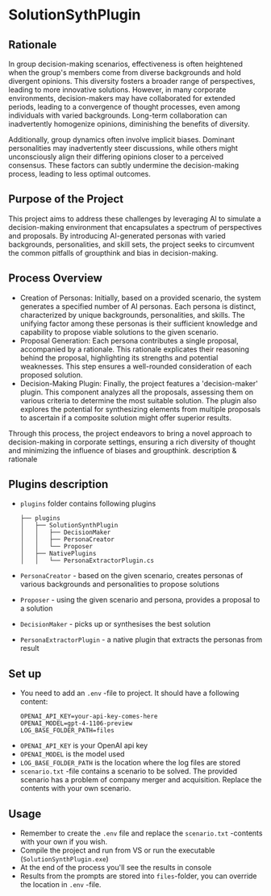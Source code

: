 ﻿# SolutionSythPlugin

## Rationale
In group decision-making scenarios, effectiveness is often heightened when the group's members come from diverse backgrounds and hold divergent opinions. This diversity fosters a broader range of perspectives, leading to more innovative solutions. However, in many corporate environments, decision-makers may have collaborated for extended periods, leading to a convergence of thought processes, even among individuals with varied backgrounds. Long-term collaboration can inadvertently homogenize opinions, diminishing the benefits of diversity.

Additionally, group dynamics often involve implicit biases. Dominant personalities may inadvertently steer discussions, while others might unconsciously align their differing opinions closer to a perceived consensus. These factors can subtly undermine the decision-making process, leading to less optimal outcomes.

## Purpose of the Project
This project aims to address these challenges by leveraging AI to simulate a decision-making environment that encapsulates a spectrum of perspectives and proposals. By introducing AI-generated personas with varied backgrounds, personalities, and skill sets, the project seeks to circumvent the common pitfalls of groupthink and bias in decision-making.

## Process Overview
- Creation of Personas: Initially, based on a provided scenario, the system generates a specified number of AI personas. Each persona is distinct, characterized by unique backgrounds, personalities, and skills. The unifying factor among these personas is their sufficient knowledge and capability to propose viable solutions to the given scenario.
- Proposal Generation: Each persona contributes a single proposal, accompanied by a rationale. This rationale explicates their reasoning behind the proposal, highlighting its strengths and potential weaknesses. This step ensures a well-rounded consideration of each proposed solution.
- Decision-Making Plugin: Finally, the project features a 'decision-maker' plugin. This component analyzes all the proposals, assessing them on various criteria to determine the most suitable solution. The plugin also explores the potential for synthesizing elements from multiple proposals to ascertain if a composite solution might offer superior results.

Through this process, the project endeavors to bring a novel approach to decision-making in corporate settings, ensuring a rich diversity of thought and minimizing the influence of biases and groupthink.
description & rationale

## Plugins description
- `plugins` folder contains following plugins
	```
	├── plugins
	│   ├── SolutionSynthPlugin
	│   │   ├── DecisionMaker
	│   │   ├── PersonaCreator
	│   │   └── Proposer
	│   ├── NativePlugins
	│   │   └── PersonaExtractorPlugin.cs
	```

- `PersonaCreator` - based on the given scenario, creates personas of various backgrounds and personalities to propose solutions
- `Proposer` - using the given scenario and persona, provides a proposal to a solution
- `DecisionMaker` - picks up or synthesises the best solution
- `PersonaExtractorPlugin` - a native plugin that extracts the personas from result

## Set up
- You need to add an `.env` -file to project. It should have a following content:
	```
	OPENAI_API_KEY=your-api-key-comes-here
	OPENAI_MODEL=gpt-4-1106-preview
	LOG_BASE_FOLDER_PATH=files
	```
- `OPENAI_API_KEY` is your OpenAI api key
- `OPENAI_MODEL` is the model used
- `LOG_BASE_FOLDER_PATH` is the location where the log files are stored
- `scenario.txt` -file contains a scenario to be solved. The provided scenario has a problem of company merger and acquisition. Replace the contents with your own scenario.

## Usage
- Remember to create the `.env` file and replace the `scenario.txt` -contents with your own if you wish.
- Compile the project and run from VS or run the executable (`SolutionSynthPlugin.exe`)
- At the end of the process you'll see the results in console
- Results from the prompts are stored into `files`-folder, you can override the location in `.env` -file.
